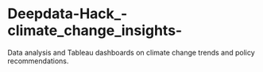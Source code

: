 # Deepdata-Hack_-climate_change_insights-
 Data analysis and Tableau dashboards on climate change trends and policy recommendations.
